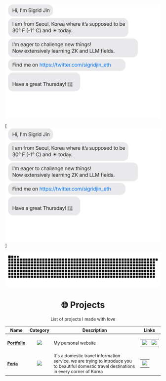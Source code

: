 
![](https://github.com/iamhoonpark/iamhoonpark/blob/master/chat.svg)

[![](https://github.com/iamhoonpark/iamhoonpark/blob/master/chat.svg)]

![](https://github.com/iamhoonpark/iamhoonpark/blob/output/github-contribution-grid-snake.svg)


<div align='center'>
  
  # 🌐 **Projects**
    
List of projects I made with love
  
  | Name | Category | Description | Links |
  | --- | :---: | --- | --- |
  | <a href="https://iamhoonpark.github.io"><b>Portfolio</b></a> | [![](https://img.shields.io/badge/💻-%20Portfolio-informational?style=flat&logoColor=white&color=3498db)](https://iamhoonpark.github.io) | My personal website | <table><tr><td> [![](https://img.shields.io/badge/-🌎-informational?style=flat&logoColor=black&color=white)](https://iamhoonpark.github.io) </td><td> [![](https://img.shields.io/badge/--informational?style=flat&logo=github&logoColor=black&color=white)](https://github.com/iamhoonpark/iamhoonpark.github.io) </td></tr></table> |
  | <a href="https://github.com/iamhoonpark/project-team-feria"><b>Feria</b></a> | [![](https://img.shields.io/badge/💻-%20Portfolio-informational?style=flat&logoColor=white&color=3498db)](https://github.com/iamhoonpark/project-team-feria) | It's a domestic travel information service, we are trying to introduce you to beautiful domestic travel destinations in every corner of Korea | <table><tr><td> [![](https://img.shields.io/badge/--informational?style=flat&logo=github&logoColor=black&color=white)](https://github.com/iamhoonpark/project-team-feria) </td></tr></table> |
  
</div>